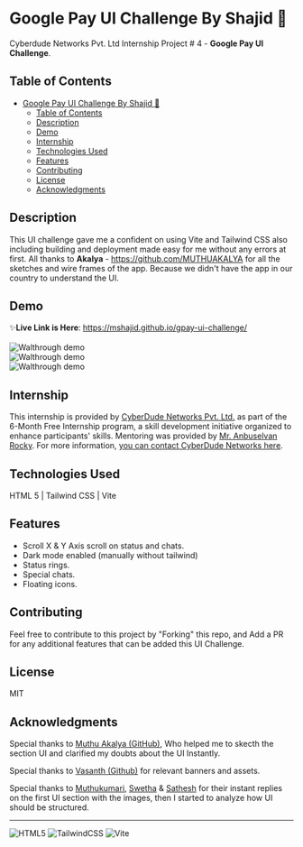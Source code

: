 # Google Pay UI Challenge By Shajid 🚀

Cyberdude Networks Pvt. Ltd Internship Project # 4 - **Google Pay UI Challenge**.

## Table of Contents
- [Google Pay UI Challenge By Shajid 🚀](#google-pay-ui-challenge-by-shajid-)
  - [Table of Contents](#table-of-contents)
  - [Description](#description)
  - [Demo](#demo)
  - [Internship](#internship)
  - [Technologies Used](#technologies-used)
  - [Features](#features)
  - [Contributing](#contributing)
  - [License](#license)
  - [Acknowledgments](#acknowledgments)

## Description

This UI challenge gave me a confident on using Vite and Tailwind CSS also including building and deployment made easy for me without any errors at first. All thanks to **Akalya** - https://github.com/MUTHUAKALYA for all the sketches and wire frames of the app. Because we didn't have the app in our country to understand the UI. 
<br>


## Demo

✨**Live Link is Here**: https://mshajid.github.io/gpay-ui-challenge/
<br>
<br>
![Walthrough demo](public/assets/images/gpay1.png)
<br>
![Walthrough demo](public/assets/images/gpay2.png)
<br>
![Walthrough demo](public/assets/images/gpay3.png)

## Internship

This internship is provided by [CyberDude Networks Pvt. Ltd.](https://youtube.com/cyberdudenetworks) as part of the 6-Month Free Internship program, a skill development initiative organized to enhance participants' skills. Mentoring was provided by [Mr. Anbuselvan Rocky](https://instagram.com/anbuselvanrocky). For more information, [you can contact CyberDude Networks here](https://cyberdudenetworks.com).

## Technologies Used

HTML 5 | Tailwind CSS | Vite

## Features

- Scroll X & Y Axis scroll on status and chats.
- Dark mode enabled (manually without tailwind)
- Status rings.
- Special chats.
- Floating icons.


## Contributing

Feel free to contribute to this project by "Forking" this repo, and Add a PR for any additional features that can be added this UI Challenge. 

## License

MIT

## Acknowledgments
Special thanks to [Muthu Akalya (GitHub)](https://github.com/MUTHUAKALYA), Who helped me to skecth the section UI and clarified my doubts about the UI Instantly. 

Special thanks to [Vasanth (Github)](https://github.com/vk2401) for relevant banners and assets.

Special thanks to [Muthukumari](https://github.com/muthukumarimoorthi), [Swetha](https://github.com/swethadsalvatore) & [Sathesh]() for their instant replies on the first UI section with the images, then I started to analyze how UI should be structured. 


---

![HTML5](https://img.shields.io/badge/html5-%23E34F26.svg?style=for-the-badge&logo=html5&logoColor=white) ![TailwindCSS](https://img.shields.io/badge/tailwindcss-%2338B2AC.svg?style=for-the-badge&logo=tailwind-css&logoColor=white) ![Vite](https://img.shields.io/badge/vite-%23646CFF.svg?style=for-the-badge&logo=vite&logoColor=white)



